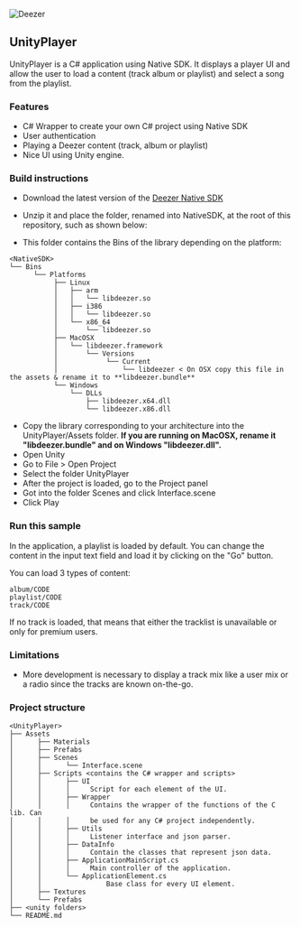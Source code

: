 ![Deezer](http://cdn-files.deezer.com/img/press/new_logo_white.jpg "Deezer") 

## UnityPlayer

UnityPlayer is a C# application using Native SDK. It displays a player UI and allow the user to load a content (track album or playlist) and select a song from the playlist.

### Features

 - C# Wrapper to create your own C# project using Native SDK
 - User authentication
 - Playing a Deezer content (track, album or playlist)
 - Nice UI using Unity engine.

### Build instructions

* Download the latest version of the [Deezer Native SDK][1]
* Unzip it and place the folder, renamed into NativeSDK, at the root of this repository, such as shown below:

* This folder contains the Bins of the library depending on the platform:

```
<NativeSDK>
└── Bins
      └── Platforms
	       ├── Linux
	       │   ├── arm
	       │   │   └── libdeezer.so
	       │   ├── i386
	       │   │   └── libdeezer.so
	       │   └── x86_64
	       │       └── libdeezer.so
	       ├── MacOSX
	       │   └── libdeezer.framework
	       │       └── Versions
	       │           	└── Current
	       │               	└── libdeezer < On OSX copy this file in the assets & rename it to **libdeezer.bundle**
	       └── Windows
	           └── DLLs
	               ├── libdeezer.x64.dll
	               └── libdeezer.x86.dll
```

* Copy the library corresponding to your architecture into the UnityPlayer/Assets folder. **If you are running on MacOSX, rename it "libdeezer.bundle" and on Windows "libdeezer.dll".**
* Open Unity
* Go to File > Open Project
* Select the folder UnityPlayer
* After the project is loaded, go to the Project panel
* Got into the folder Scenes and click Interface.scene
* Click Play


### Run this sample


In the application, a playlist is loaded by default. You can change the content in the input text field and load it by clicking on the "Go" button.

You can load 3 types of content:

```
album/CODE
playlist/CODE
track/CODE
```

If no track is loaded, that means that either the tracklist is unavailable or only for premium users.

### Limitations

* More development is necessary to display a track mix like a user mix or a radio since the tracks are known on-the-go.

### Project structure

```
<UnityPlayer>
├── Assets
│      ├── Materials
│      ├── Prefabs
│      ├── Scenes
│      │      └── Interface.scene
│      ├── Scripts <contains the C# wrapper and scripts>
│      │      ├── UI
│      │      │	  	Script for each element of the UI.
│      │      ├── Wrapper
│      │      │	  	Contains the wrapper of the functions of the C lib. Can
│      │      │	  	be used for any C# project independently.
│      │      ├── Utils
│      │      │	  	Listener interface and json parser.
│      │      ├── DataInfo
│      │      │	  	Contain the classes that represent json data.
│      │      ├── ApplicationMainScript.cs
│      │      │	  	Main controller of the application.
│      │      └── ApplicationElement.cs
│      │      	        Base class for every UI element.
│      ├── Textures
│      └── Prefabs
├── <unity folders>
└── README.md
```


 [1]: http://developers.deezer.com/sdk/native
